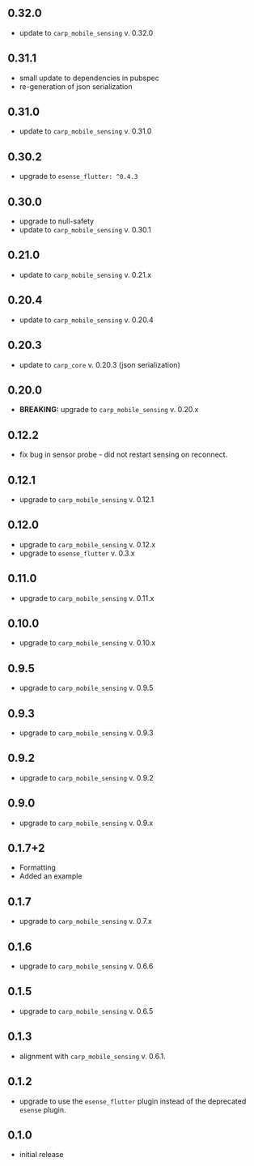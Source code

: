 ## 0.32.0
* update to `carp_mobile_sensing` v. 0.32.0

## 0.31.1
* small update to dependencies in pubspec
* re-generation of json serialization 

## 0.31.0
* update to `carp_mobile_sensing` v. 0.31.0

## 0.30.2
* upgrade to `esense_flutter: ^0.4.3`

## 0.30.0
* upgrade to null-safety
* update to `carp_mobile_sensing` v. 0.30.1

## 0.21.0
* update to `carp_mobile_sensing` v. 0.21.x

## 0.20.4
* update to `carp_mobile_sensing` v. 0.20.4

## 0.20.3
* update to `carp_core` v. 0.20.3 (json serialization)

## 0.20.0
* **BREAKING:** upgrade to `carp_mobile_sensing` v. 0.20.x

## 0.12.2
* fix bug in sensor probe - did not restart sensing on reconnect.

## 0.12.1
* upgrade to `carp_mobile_sensing` v. 0.12.1

## 0.12.0
* upgrade to `carp_mobile_sensing` v. 0.12.x
* upgrade to `esense_flutter` v. 0.3.x

## 0.11.0
* upgrade to `carp_mobile_sensing` v. 0.11.x

## 0.10.0
* upgrade to `carp_mobile_sensing` v. 0.10.x

## 0.9.5
* upgrade to `carp_mobile_sensing` v. 0.9.5

## 0.9.3
* upgrade to `carp_mobile_sensing` v. 0.9.3

## 0.9.2
* upgrade to `carp_mobile_sensing` v. 0.9.2

## 0.9.0
* upgrade to `carp_mobile_sensing` v. 0.9.x

## 0.1.7+2
* Formatting
* Added an example

## 0.1.7
* upgrade to `carp_mobile_sensing` v. 0.7.x

## 0.1.6
* upgrade to `carp_mobile_sensing` v. 0.6.6

## 0.1.5
* upgrade to `carp_mobile_sensing` v. 0.6.5

## 0.1.3
* alignment with `carp_mobile_sensing` v. 0.6.1.

## 0.1.2
* upgrade to use the `esense_flutter` plugin instead of the deprecated `esense` plugin.

## 0.1.0
* initial release
